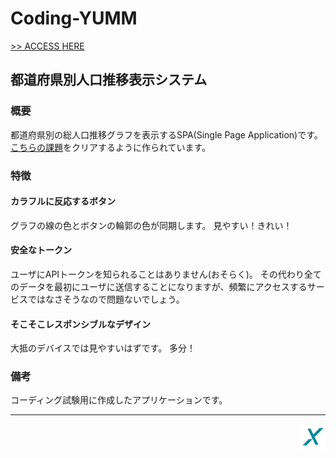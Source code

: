 # Coding-YUMM

[>> ACCESS HERE](https://coding-yumm.vercel.app/)

## 都道府県別人口推移表示システム

### 概要

都道府県別の総人口推移グラフを表示するSPA(Single Page Application)です。
[こちらの課題](https://yumemi.notion.site/0e9ef27b55704d7882aab55cc86c999d)をクリアするように作られています。

### 特徴

#### カラフルに反応するボタン

グラフの線の色とボタンの輪郭の色が同期します。
見やすい！きれい！

#### 安全なトークン

ユーザにAPIトークンを知られることはありません(おそらく)。
その代わり全てのデータを最初にユーザに送信することになりますが、頻繁にアクセスするサービスではなさそうなので問題ないでしょう。

#### そこそこレスポンシブルなデザイン

大抵のデバイスでは見やすいはずです。
多分！

### 備考

コーディング試験用に作成したアプリケーションです。

---

<div align="right">
<a href="https://www.xeramiya.net">
<img src="https://raw.githubusercontent.com/xeramiya/xeramiya/main/assets/xeramiya.svg" width=8% alt="Xeramiya Logo" />
</a>
</div>
